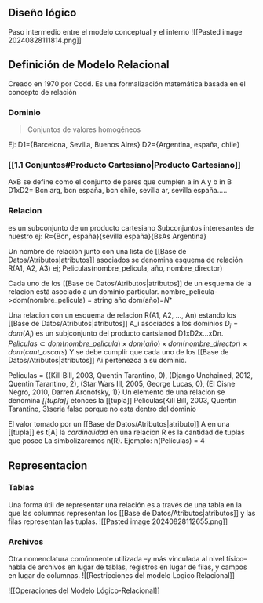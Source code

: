 ## Diseño lógico 
Paso intermedio entre el modelo conceptual y el interno
![[Pasted image 20240828111814.png]]

## Definición de Modelo Relacional
Creado en 1970 por Codd.
Es una formalización matemática basada en el concepto de relación

### Dominio
> Conjuntos de valores homogéneos

Ej: D1={Barcelona, Sevilla, Buenos Aires}
D2={Argentina, españa, chile}

### [[1.1 Conjuntos#Producto Cartesiano|Producto Cartesiano]]
AxB se define como el conjunto de pares que cumplen a in A y b in B
D1xD2= Bcn arg, bcn españa, bcn chile, sevilla ar, sevilla españa.....

### Relacion
es un subconjunto de un producto cartesiano
Subconjuntos interesantes de nuestro ej: R={Bcn, españa}{sevilla españa}{BsAs Argentina}

Un nombre de relación junto con una lista de [[Base de Datos/Atributos|atributos]] asociados se denomina esquema de relación 
R(A1, A2, A3)
ej; Peliculas(nombre_pelicula, año, nombre_director)

Cada uno de los [[Base de Datos/Atributos|atributos]] de un esquema de la relacion está asociado a un dominio particular. nombre_pelicula->dom(nombre_pelicula) = string 
año dom(año)=$N⁺$


Una relacion con un esquema de relacion R(A1, A2, ..., An) estando los [[Base de Datos/Atributos|atributos]] A_i asociados a los dominios $D_i = dom(A_i)$ es un subjconjunto del producto cartsianod D1xD2x...xDn. $Películas ⊂ dom(nombre\_pelicula) × dom(año ) × dom(nombre\_director) × dom(cant\_oscars)$
Y se debe cumplir que cada uno de los [[Base de Datos/Atributos|atributos]] Ai pertenezca a su dominio.

Películas = {(Kill Bill, 2003, Quentin Tarantino, 0), (Django Unchained, 2012, Quentin Tarantino, 2), (Star Wars III, 2005, George Lucas, 0), (El Cisne Negro, 2010, Darren Aronofsky, 1)}
Un elemento de una relacion se denomina *[[tupla]]*
etonces la [[tupla]]  Películas(Kill Bill, 2003, Quentin Tarantino, 3)seria falso porque no esta dentro del dominio

El valor tomado por un [[Base de Datos/Atributos|atributo]] A en una [[tupla]] es t[A]
la *cardinalidad* en una relacion R es la cantidad de tuplas que posee
La simbolizaremos n(R). 
Ejemplo: n(Películas) = 4
## Representacion
### Tablas
Una forma útil de representar una relación es a través de una tabla en la que las columnas representan los [[Base de Datos/Atributos|atributos]] y las filas representan las tuplas.
![[Pasted image 20240828112655.png]]

### Archivos
Otra nomenclatura comúnmente utilizada –y más vinculada al nivel físico– habla de archivos en lugar de tablas, registros en lugar de filas, y campos en lugar de columnas.
![[Restricciones del modelo Logico Relacional]]


![[Operaciones del Modelo Lógico-Relacional]]